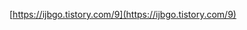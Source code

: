 [https://ijbgo.tistory.com/9](https://ijbgo.tistory.com/9)
<!--stackedit_data:
eyJoaXN0b3J5IjpbMjEwODUxODQ1MV19
-->